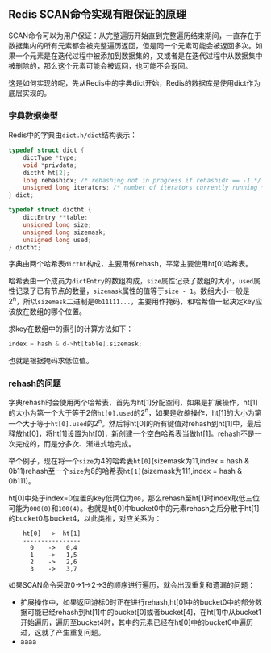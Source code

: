 ## Redis SCAN命令实现有限保证的原理

SCAN命令可以为用户保证：从完整遍历开始直到完整遍历结束期间，一直存在于数据集内的所有元素都会被完整遍历返回，但是同一个元素可能会被返回多次。如果一个元素是在迭代过程中被添加到数据集的，又或者是在迭代过程中从数据集中被删除的，那么这个元素可能会被返回，也可能不会返回。

这是如何实现的呢，先从Redis中的字典dict开始，Redis的数据库是使用dict作为底层实现的。

### 字典数据类型

Redis中的字典由`dict.h/dict`结构表示：

```c
typedef struct dict {
    dictType *type;
    void *privdata;
    dictht ht[2];
    long rehashidx; /* rehashing not in progress if rehashidx == -1 */
    unsigned long iterators; /* number of iterators currently running */
} dict;

typedef struct dictht {
    dictEntry **table;
    unsigned long size;
    unsigned long sizemask;
    unsigned long used;
} dictht;
``` 

字典由两个哈希表`dictht`构成，主要用做rehash，平常主要使用ht[0]哈希表。

哈希表由一个成员为`dictEntry`的数组构成，`size`属性记录了数组的大小，`used`属性记录了已有节点的数量，`sizemask`属性的值等于`size - 1`。数组大小一般是2<sup>n</sup>，所以`sizemask`二进制是`0b11111...`，主要用作掩码，和哈希值一起决定key应该放在数组的哪个位置。

求key在数组中的索引的计算方法如下：

```c
index = hash & d->ht[table].sizemask; 
```

也就是根据掩码求低位值。

### rehash的问题

字典rehash时会使用两个哈希表，首先为ht[1]分配空间，如果是扩展操作，ht[1]的大小为第一个大于等于2倍`ht[0].used`的2<sup>n</sup>，如果是收缩操作，ht[1]的大小为第一个大于等于`ht[0].used`的2<sup>n</sup>。然后将ht[0]的所有键值对rehash到ht[1]中，最后释放ht[0]，将ht[1]设置为ht[0]，新创建一个空白哈希表当做ht[1]。rehash不是一次完成的，而是分多次、渐进式地完成。

举个例子，现在将一个`size`为4的哈希表`ht[0]`(sizemask为11,index = hash & 0b11)rehash至一个`size`为8的哈希表`ht[1]`(sizemask为111,index = hash & 0b111)。

ht[0]中处于index=0位置的key低两位为`00`，那么rehash至ht[1]时index取低三位可能为`000(0)`和`100(4)`。也就是ht[0]中bucket0中的元素rehash之后分散于ht[1]的bucket0与bucket4，以此类推，对应关系为：

```
    ht[0]  ->  ht[1]
    ----------------
      0    ->   0,4 
      1    ->   1,5
      2    ->   2,6
      3    ->   3,7
```

如果SCAN命令采取0->1->2->3的顺序进行遍历，就会出现重复和遗漏的问题：



- 扩展操作中，如果返回游标0时正在进行rehash,ht[0]中的bucket0中的部分数据可能已经rehash到ht[1]中的bucket[0]或者bucket[4]，在ht[1]中从bucket1开始遍历，遍历至bucket4时，其中的元素已经在ht[0]中的bucket0中遍历过，这就了产生重复问题。
- aaaa







